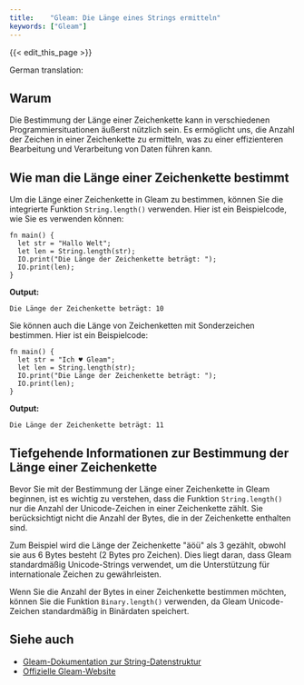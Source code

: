 ```yaml
---
title:    "Gleam: Die Länge eines Strings ermitteln"
keywords: ["Gleam"]
---
```


{{< edit_this_page >}}

German translation:

## Warum

Die Bestimmung der Länge einer Zeichenkette kann in verschiedenen Programmiersituationen äußerst nützlich sein. Es ermöglicht uns, die Anzahl der Zeichen in einer Zeichenkette zu ermitteln, was zu einer effizienteren Bearbeitung und Verarbeitung von Daten führen kann.

## Wie man die Länge einer Zeichenkette bestimmt

Um die Länge einer Zeichenkette in Gleam zu bestimmen, können Sie die integrierte Funktion `String.length()` verwenden. Hier ist ein Beispielcode, wie Sie es verwenden können:

```Gleam
fn main() {
  let str = "Hallo Welt";
  let len = String.length(str);
  IO.print("Die Länge der Zeichenkette beträgt: ");
  IO.print(len);
}
```

**Output:**
```
Die Länge der Zeichenkette beträgt: 10
```

Sie können auch die Länge von Zeichenketten mit Sonderzeichen bestimmen. Hier ist ein Beispielcode:

```Gleam
fn main() {
  let str = "Ich ♥ Gleam";
  let len = String.length(str);
  IO.print("Die Länge der Zeichenkette beträgt: ");
  IO.print(len);
}
```

**Output:**
```
Die Länge der Zeichenkette beträgt: 11
```

## Tiefgehende Informationen zur Bestimmung der Länge einer Zeichenkette

Bevor Sie mit der Bestimmung der Länge einer Zeichenkette in Gleam beginnen, ist es wichtig zu verstehen, dass die Funktion `String.length()` nur die Anzahl der Unicode-Zeichen in einer Zeichenkette zählt. Sie berücksichtigt nicht die Anzahl der Bytes, die in der Zeichenkette enthalten sind.

Zum Beispiel wird die Länge der Zeichenkette "äöü" als 3 gezählt, obwohl sie aus 6 Bytes besteht (2 Bytes pro Zeichen). Dies liegt daran, dass Gleam standardmäßig Unicode-Strings verwendet, um die Unterstützung für internationale Zeichen zu gewährleisten.

Wenn Sie die Anzahl der Bytes in einer Zeichenkette bestimmen möchten, können Sie die Funktion `Binary.length()` verwenden, da Gleam Unicode-Zeichen standardmäßig in Binärdaten speichert.

## Siehe auch

- [Gleam-Dokumentation zur String-Datenstruktur](https://gleam.run/book/stdlib#string)
- [Offizielle Gleam-Website](https://gleam.run/)